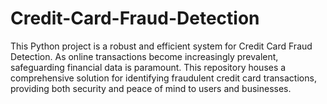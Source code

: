 # Credit-Card-Fraud-Detection
This Python project is a robust and efficient system for Credit Card Fraud Detection. As online transactions become increasingly prevalent, safeguarding financial data is paramount. This repository houses a comprehensive solution for identifying fraudulent credit card transactions, providing both security and peace of mind to users and businesses.
